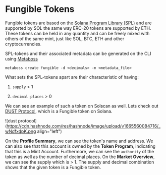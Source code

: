 # Fungible Tokens

Fungible tokens are based on the [Solana Program Library (SPL)](https://spl.solana.com/) and are supported by SOL the same way ERC-20 tokens are supported by ETH. These tokens can be held in any quantity and can be freely mixed with others of the same mint, just like SOL, BTC, ETH and other cryptocurrencies.

SPL-tokens and their associated metadata can be generated on the CLI using [Metaboss](https://metaboss.rs/create.html)

```plaintext
metaboss create fungible -d <decimals> -m <metadata_file>
```

What sets the SPL-tokens apart are their characteristic of having:

1. `supply` &gt; 1
    
2. `decimal places` &gt; 0
    

We can see an example of such a token on Solscan as well. Lets check out [DUST Protocol](https://solscan.io/token/DUSTawucrTsGU8hcqRdHDCbuYhCPADMLM2VcCb8VnFnQ), which is a Fungible token on Solana.

![dust protocol](https://cdn.hashnode.com/res/hashnode/image/upload/v1665560084716/_wNdfxdpK.png align="left")

On the **Profile Summary**, we can see the token's name and address. We can also see that this account is owned by the **Token Program**, indicating that this is a Mint Account. Furthermore, we can see the `authority` of the token as well as the number of decimal places. On the **Market Overview**, we can see the supply which is &gt; 1. The supply and decimal combination shows that the given token is a Fungible token.